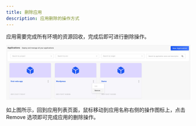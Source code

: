 ```yaml
---
title: 删除应用
description: 应用删除的操作方式
---
```


应用需要完成所有环境的资源回收，完成后即可进行删除操作。

![delete application](../../../resources/app-delete.jpg)

如上图所示，回到应用列表页面，鼠标移动到应用名称右侧的操作图标上，点击 Remove 选项即可完成应用的删除操作。
